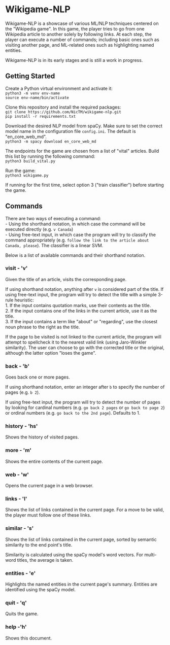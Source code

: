 # Wikigame-NLP

Wikigame-NLP is a showcase of various ML/NLP techniques centered on the "Wikipedia game". In this game, the player tries to go from one Wikipedia article to another solely by following links. At each step, the player can execute a number of commands; including basic ones such as visiting another page, and ML-related ones such as highlighting named entities.

Wikigame-NLP is in its early stages and is still a work in progress.

## Getting Started

Create a Python virtual environment and activate it:  
`python3 -m venv env-name`  
`source env-name/bin/activate`

Clone this repository and install the required packages:  
`git clone https://github.com/NicTM/wikigame-nlp.git`  
`pip install -r requirements.txt`

Download the desired NLP model from spaCy. Make sure to set the correct model name in the configuration file `config.ini`. The default is "en_core_web_md".  
`python3 -m spacy download en_core_web_md`

The endpoints for the game are chosen from a list of "vital" articles. Build this list by running the following command:  
`python3 build_vital.py`

Run the game:  
`python3 wikigame.py`

If running for the first time, select option 3 ("train classifier") before starting the game.

## Commands

There are two ways of executing a command:  
    - Using the shorthand notation, in which case the command will be executed directly (e.g. `v Canada`)  
    - Using free-text input, in which case the program will try to classify the command appropriately (e.g. `follow the link to the article about Canada, please`). The classifier is a linear SVM.

Below is a list of available commands and their shorthand notation.

### visit - 'v'
Given the title of an article, visits the corresponding page. 

If using shorthand notation, anything after `v` is considered part of the title. If using free-text input, the program will try to detect the title with a simple 3-rule heuristic:  
    1. If the input contains quotation marks, use their contents as the title.  
    2. If the input contains one of the links in the current article, use it as the title.  
    3. If the input contains a term like "about" or "regarding", use the closest noun phrase to the right as the title.

If the page to be visited is not linked to the current article, the program will attempt to spellcheck it to the nearest valid link (using Jaro-Winkler similarity). The user can choose to go with the corrected title or the original, although the latter option "loses the game".

### back - 'b'
Goes back one or more pages.

If using shorthand notation, enter an integer after `b` to specify the number of pages (e.g. `b 2`). 

If using free-text input, the program will try to detect the number of pages by looking for cardinal numbers (e.g. `go back 2 pages` or `go back to page 2`) or ordinal numbers (e.g. `go back to the 2nd page`). Defaults to 1.

### history - 'hs'
Shows the history of visited pages.

### more - 'm'
Shows the entire contents of the current page.

### web - 'w'
Opens the current page in a web browser.

### links - 'l'
Shows the list of links contained in the current page. For a move to be valid, the player must follow one of these links.

### similar - 's'
Shows the list of links contained in the current page, sorted by semantic similarity to the end point's title.

Similarity is calculated using the spaCy model's word vectors. For multi-word titles, the average is taken.

### entities - 'e'
Highlights the named entities in the current page's summary. Entities are identified using the spaCy model.

### quit - 'q'
Quits the game.

### help -'h'
Shows this document.
